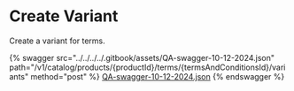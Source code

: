 # Create Variant

Create a variant for terms.

{% swagger src="../../../../.gitbook/assets/QA-swagger-10-12-2024.json" path="/v1/catalog/products/{productId}/terms/{termsAndConditionsId}/variants" method="post" %}
[QA-swagger-10-12-2024.json](../../../../.gitbook/assets/QA-swagger-10-12-2024.json)
{% endswagger %}
